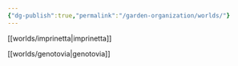 ```yaml
---
{"dg-publish":true,"permalink":"/garden-organization/worlds/"}
---
```



[[worlds/imprinetta\|imprinetta]]

[[worlds/genotovia\|genotovia]]